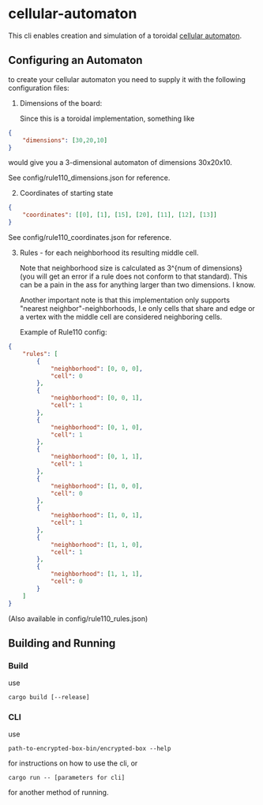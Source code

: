 # cellular-automaton

This cli enables creation and simulation of a toroidal [cellular automaton](https://mathworld.wolfram.com/CellularAutomaton.html "Cellular Automaton - Wolfram"). 

## Configuring an Automaton

to create your cellular automaton you need to supply it with the following configuration files:
1. Dimensions of the board:

   Since this is a toroidal implementation, something like
```json
{
	"dimensions": [30,20,10]
}
```
   would give you a 3-dimensional automaton of dimensions 30x20x10.

   See config/rule110_dimensions.json for reference.

2. Coordinates of starting state 

```json
{
	"coordinates": [[0], [1], [15], [20], [11], [12], [13]]
}
```

   See config/rule110_coordinates.json for reference.

3. Rules - for each neighborhood its resulting middle cell.

   Note that neighborhood size is calculated as 3^{num of dimensions} (you will get an error if a rule does not conform to that standard). This can be a pain in the ass for anything larger than two dimensions. I know. 

   Another important note is that this implementation only supports "nearest neighbor"-neighborhoods, I.e only cells that share and edge or a vertex with the middle cell are considered neighboring cells.

   Example of Rule110 config:
```json
{
	"rules": [
		{
			"neighborhood": [0, 0, 0],
			"cell": 0
		},
		{
			"neighborhood": [0, 0, 1],
			"cell": 1
		},
		{
			"neighborhood": [0, 1, 0],
			"cell": 1
		},
		{
			"neighborhood": [0, 1, 1],
			"cell": 1
		},
		{
			"neighborhood": [1, 0, 0],
			"cell": 0
		},
		{
			"neighborhood": [1, 0, 1],
			"cell": 1
		},
		{
			"neighborhood": [1, 1, 0],
			"cell": 1
		},
		{
			"neighborhood": [1, 1, 1],
			"cell": 0
		}
	]
}
```
   (Also available in config/rule110_rules.json)

## Building and Running

### Build
use 
```
cargo build [--release]
```
### CLI
use
```
path-to-encrypted-box-bin/encrypted-box --help
```
for instructions on how to use the cli,
or
```
cargo run -- [parameters for cli]
```
for another method of running.

